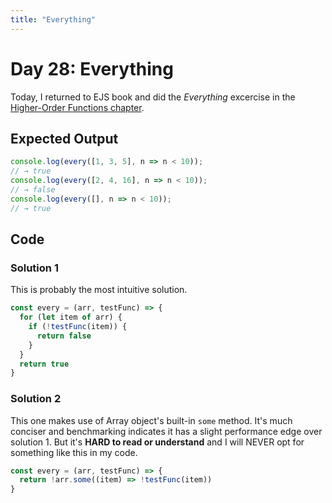 ```yaml
---
title: "Everything"
---
```


# Day 28: Everything

Today, I returned to EJS book and did the *Everything* excercise in the [Higher-Order Functions chapter](https://eloquentjavascript.net/05_higher_order.html#i_SmbRSAd5GA).

## Expected Output

```js
console.log(every([1, 3, 5], n => n < 10));
// → true
console.log(every([2, 4, 16], n => n < 10));
// → false
console.log(every([], n => n < 10));
// → true
```

## Code

### Solution 1

This is probably the most intuitive solution.

```js
const every = (arr, testFunc) => {
  for (let item of arr) {
    if (!testFunc(item)) {
      return false
    }
  }
  return true
}
```

### Solution 2

This one makes use of Array object's built-in `some` method. It's much conciser and benchmarking indicates it has a slight performance edge over solution 1. But it's **HARD to read or understand** and I will NEVER opt for something like this in my code.

```js
const every = (arr, testFunc) => {
  return !arr.some((item) => !testFunc(item))
}
```

